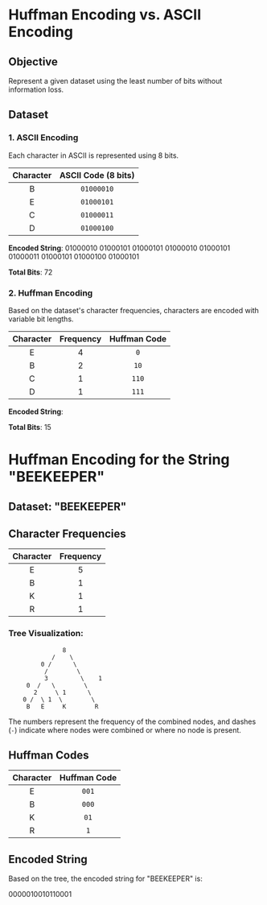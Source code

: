 # Huffman Encoding vs. ASCII Encoding

## Objective

Represent a given dataset using the least number of bits without information loss.

## Dataset

### 1. ASCII Encoding

Each character in ASCII is represented using 8 bits. 

| **Character** | **ASCII Code (8 bits)** |
|:-------------:|:-----------------------:|
|       B       |       `01000010`        |
|       E       |       `01000101`        |
|       C       |       `01000011`        |
|       D       |       `01000100`        |

**Encoded String**:
01000010 01000101 01000101 01000010 01000101 01000011 01000101 01000100 01000101


**Total Bits**: 72

### 2. Huffman Encoding

Based on the dataset's character frequencies, characters are encoded with variable bit lengths.

| **Character** | **Frequency** | **Huffman Code** |
|:-------------:|:-------------:|:----------------:|
|       E       |       4       |       `0`        |
|       B       |       2       |       `10`       |
|       C       |       1       |       `110`      |
|       D       |       1       |       `111`      |

**Encoded String**:

**Total Bits**: 15


# Huffman Encoding for the String "BEEKEEPER"

## Dataset: "BEEKEEPER"

## Character Frequencies

| **Character** | **Frequency** |
|:-------------:|:-------------:|
|       E       |       5       |
|       B       |       1       |
|       K       |       1       |
|       R       |       1       |


### Tree Visualization:

                   8
                /    \
             0 /      \
              /        \ 
              3         \    1
         0  /   \        \  
           2     \ 1      \
        0 /  \ 1  \        \
         B   E     K        R              





The numbers represent the frequency of the combined nodes, and dashes (`-`) indicate where nodes were combined or where no node is present.

## Huffman Codes

| **Character** | **Huffman Code** |
|:-------------:|:----------------:|
|       E       |       `001`        |
|       B       |       `000`       |
|       K       |       `01`       |
|       R       |       `1`       |

## Encoded String

Based on the tree, the encoded string for "BEEKEEPER" is:

0000010010110001





